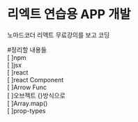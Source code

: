 # 리엑트 연습용 APP 개발

노마드코더 리액트 무료강의를 보고 코딩

#정리할 내용들  
[ ]npm  
[ ]jsx  
[ ]react  
[ ]react Component  
[ ]Arrow Func  
[ ]오브젝트 {}방식으로  
[ ]Array.map()  
[ ]prop-types
